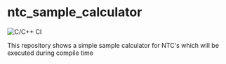 # ntc_sample_calculator
![C/C++ CI](https://github.com/crafti5/ntc_sample_calculator/workflows/C/C++%20CI/badge.svg?branch=master)

This repository shows a simple sample calculator for NTC's which will be executed during compile time
